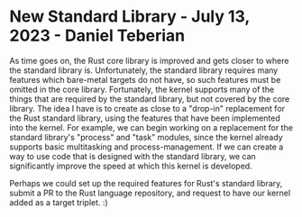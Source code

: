 # New Standard Library - July 13, 2023 - Daniel Teberian
As time goes on, the Rust core library is improved and gets closer to where the standard library is. Unfortunately, the standard library requires many features which bare-metal targets do not have, so such features must be omitted in the core library. Fortunately, the kernel supports many of the things that are required by the standard library, but not covered by the core library. The idea I have is to create as close to a "drop-in" replacement for the Rust standard library, using the features that have been implemented into the kernel. For example, we can begin working on a replacement for the standard library's "process" and "task" modules, since the kernel already supports basic multitasking and process-management. If we can create a way to use code that is designed with the standard library, we can significantly improve the speed at which this kernel is developed.

Perhaps we could set up the required features for Rust's standard library, submit a PR to the Rust language repository, and request to have our kernel added as a target triplet. :)
